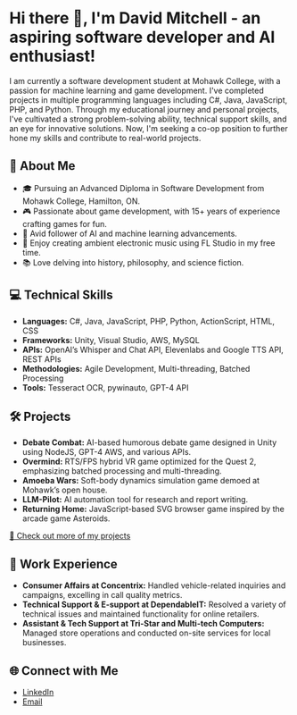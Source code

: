 # Hi there 👋, I'm David Mitchell - an aspiring software developer and AI enthusiast!

I am currently a software development student at Mohawk College, with a passion for machine learning and game development. I've completed projects in multiple programming languages including C#, Java, JavaScript, PHP, and Python. Through my educational journey and personal projects, I've cultivated a strong problem-solving ability, technical support skills, and an eye for innovative solutions. Now, I'm seeking a co-op position to further hone my skills and contribute to real-world projects.

## 🚀 About Me
- 🎓 Pursuing an Advanced Diploma in Software Development from Mohawk College, Hamilton, ON.
- 🎮 Passionate about game development, with 15+ years of experience crafting games for fun.
- 🤖 Avid follower of AI and machine learning advancements.
- 🎵 Enjoy creating ambient electronic music using FL Studio in my free time.
- 📚 Love delving into history, philosophy, and science fiction.

## 💻 Technical Skills
- **Languages:** C#, Java, JavaScript, PHP, Python, ActionScript, HTML, CSS
- **Frameworks:** Unity, Visual Studio, AWS, MySQL
- **APIs:** OpenAI’s Whisper and Chat API, Elevenlabs and Google TTS API, REST APIs
- **Methodologies:** Agile Development, Multi-threading, Batched Processing
- **Tools:** Tesseract OCR, pywinauto, GPT-4 API

## 🛠️ Projects
- **Debate Combat:** AI-based humorous debate game designed in Unity using NodeJS, GPT-4 AWS, and various APIs.
- **Overmind:** RTS/FPS hybrid VR game optimized for the Quest 2, emphasizing batched processing and multi-threading.
- **Amoeba Wars:** Soft-body dynamics simulation game demoed at Mohawk’s open house.
- **LLM-Pilot:** AI automation tool for research and report writing.
- **Returning Home:** JavaScript-based SVG browser game inspired by the arcade game Asteroids.

[🔗 Check out more of my projects](https://github.com/DaveM0820?tab=repositories)

## 🏢 Work Experience
- **Consumer Affairs at Concentrix:** Handled vehicle-related inquiries and campaigns, excelling in call quality metrics.
- **Technical Support & E-support at DependableIT:** Resolved a variety of technical issues and maintained functionality for online retailers.
- **Assistant & Tech Support at Tri-Star and Multi-tech Computers:** Managed store operations and conducted on-site services for local businesses.

## 🌐 Connect with Me
- [LinkedIn](https://www.linkedin.com/in/david-mitchell-47982b197/)
- [Email](mailto:dmitchel0820@gmail.com)

